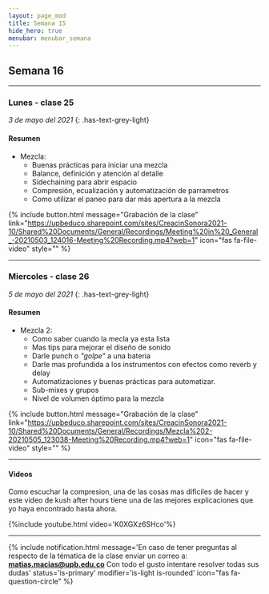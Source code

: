 ```yaml
---
layout: page_mod
title: Semana 15
hide_hero: true
menubar: menubar_semana
---
```


## Semana 16

---

### Lunes - clase 25

<!-- ignore-prettier-start -->

_3 de mayo del 2021_
{: .has-text-grey-light}

<!-- ignore-prettier-end -->

#### Resumen

- Mezcla:
  - Buenas prácticas para iniciar una mezcla
  - Balance, definición y atención al detalle
  - Sidechaining para abrir espacio
  - Compresión, ecualización y automatización de parrametros
  - Como utilizar el paneo para dar más apertura a la mezcla

{% include button.html
message="Grabación de la clase"
link="https://upbeduco.sharepoint.com/sites/CreacinSonora2021-10/Shared%20Documents/General/Recordings/Meeting%20in%20_General_-20210503_124016-Meeting%20Recording.mp4?web=1"
icon="fas fa-file-video"
style=""
%}

---

### Miercoles - clase 26

<!-- ignore-prettier-start -->

_5 de mayo del 2021_
{: .has-text-grey-light}

<!-- ignore-prettier-end -->

#### Resumen

- Mezcla 2:
  - Como saber cuando la mecla ya esta lista
  - Mas tips para mejorar el diseño de sonido
  - Darle punch o _"golpe"_ a una bateria
  - Darle mas profundida a los instrumentos con efectos como reverb y delay
  - Automatizaciones y buenas prácticas para automatizar.
  - Sub-mixes y grupos
  - Nivel de volumen óptimo para la mezcla

{% include button.html
message="Grabación de la clase"
link="https://upbeduco.sharepoint.com/sites/CreacinSonora2021-10/Shared%20Documents/General/Recordings/Mezcla%202-20210505_123038-Meeting%20Recording.mp4?web=1"
icon="fas fa-file-video"
style=""
%}

---

#### Videos

Como escuchar la compresion, una de las cosas mas dificiles de hacer y este video de kush after hours tiene una de las mejores explicaciones que yo haya encontrado hasta ahora.

{%include youtube.html video='K0XGXz6SHco'%}

---

{% include notification.html
message='En caso de tener preguntas al respecto de la tématica de la clase enviar un correo a: **matias.macias@upb.edu.co**
Con todo el gusto intentare resolver todas sus dudas'
status='is-primary'
modifier='is-light is-rounded'
icon="fas fa-question-circle"
%}

